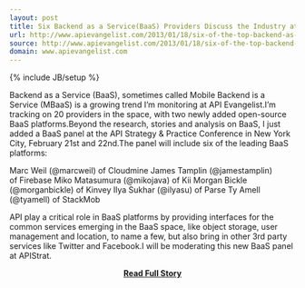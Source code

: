 ```yaml
---
layout: post
title: Six Backend as a Service(BaaS) Providers Discuss the Industry at #APIStrat in NYC
url: http://www.apievangelist.com/2013/01/18/six-of-the-top-backend-as-a-servicebaas-discussing-industry-at-apistrat-in-nyc/
source: http://www.apievangelist.com/2013/01/18/six-of-the-top-backend-as-a-servicebaas-discussing-industry-at-apistrat-in-nyc/
domain: www.apievangelist.com
---
```

{% include JB/setup %}<p>Backend as a Service (BaaS), sometimes called Mobile Backend is a Service (MBaaS) is a growing trend I&rsquo;m monitoring at API Evangelist.I&rsquo;m tracking on 20 providers in the space, with two newly added open-source BaaS platforms.Beyond the research, stories and analysis on BaaS, I just added a BaaS panel at the API Strategy &amp; Practice Conference in New York City, February 21st and 22nd.The panel will include six of the leading BaaS platforms:

Marc Weil (@marcweil) of&nbsp;Cloudmine
James Tamplin (@jamestamplin) of&nbsp;Firebase
Miko Matasumura (@mikojava) of&nbsp;Kii
Morgan Bickle (@morganbickle) of&nbsp;Kinvey
Ilya Sukhar (@ilyasu) of&nbsp;Parse
Ty Amell (@tyamell) of&nbsp;StackMob&nbsp;


API play a critical role in BaaS platforms by providing interfaces for the common services emerging in the BaaS space, like object storage, user management and location, to name a few, but also bring in other 3rd party services like Twitter and Facebook.I will be moderating this new BaaS panel at APIStrat.</p>
<center><p><a href="http://www.apievangelist.com/2013/01/18/six-of-the-top-backend-as-a-servicebaas-discussing-industry-at-apistrat-in-nyc/" style='padding:25px; font-sze:18px; font-weight: bold;'>Read Full Story</a></p></center>
